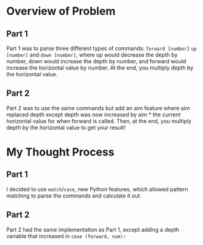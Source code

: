 # Overview of Problem
## Part 1
Part 1 was to parse three different types of commands:
`forward [number]`
`up [number]`
and `down [number]`, where up would decrease the depth by number, down would increase the depth by number,
and forward would increase the horizontal value by number. At the end, you multiply depth by the horizontal value.
## Part 2
Part 2 was to use the same commands but add an aim feature where aim replaced
depth except depth was now increased by aim * the current horizontal value for when forward is called.
Then, at the end, you multiply depth by the horizontal value to get your result!

# My Thought Process
## Part 1
I decided to use `match`/`case`, new Python features, which allowed pattern matching to parse the commands and calculate it out.
## Part 2
Part 2 had the same implementation as Part 1, except adding a depth variable that increased in `case (forward, num):`